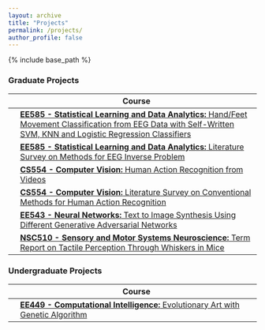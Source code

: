 ```yaml
---
layout: archive
title: "Projects"
permalink: /projects/
author_profile: false
---
```


{% include base_path %}


### Graduate Projects

|                  | Course                                                                                                                                                   | 
| --------         | ------                                                                                                                                                   |
|   | [**EE585 - Statistical Learning and Data Analytics:** Hand/Feet Movement Classification from EEG Data with Self-Written SVM, KNN and Logistic Regression Classifiers](#)| 
|   | [**EE585 - Statistical Learning and Data Analytics:** Literature Survey on Methods for EEG Inverse Problem](#)                                                          |
|   | [**CS554 - Computer Vision:** Human Action Recognition from Videos](#)                                                                                                  |
|   | [**CS554 - Computer Vision:** Literature Survey on Conventional Methods for Human Action Recognition](#)                                                                |
|   | [**EE543 - Neural Networks:** Text to Image Synthesis Using Different Generative Adversarial Networks](#)                                                               |
|   | [**NSC510 - Sensory and Motor Systems Neuroscience:** Term Report on Tactile Perception Through Whiskers in Mice](#)                                                    |

### Undergraduate Projects

|                  | Course                                                                                                                                       | 
| --------         | ------                                                                                                                                       |
|   | [**EE449 - Computational Intelligence:** Evolutionary Art with Genetic Algorithm](#) | 

                     
